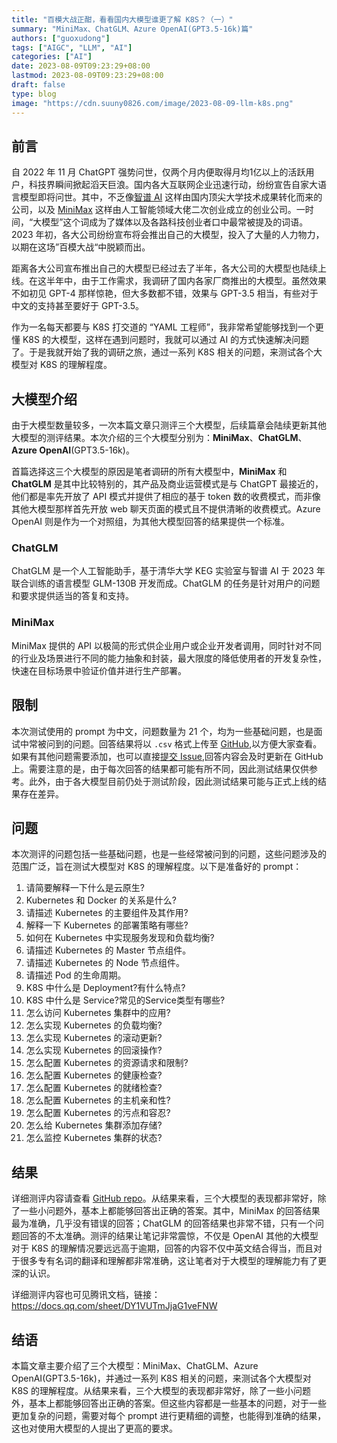 ```yaml
---
title: "百模大战正酣，看看国内大模型谁更了解 K8S？（一）"
summary: "MiniMax、ChatGLM、Azure OpenAI(GPT3.5-16k)篇"
authors: ["guoxudong"]
tags: ["AIGC", "LLM", "AI"]
categories: ["AI"]
date: 2023-08-09T09:23:29+08:00
lastmod: 2023-08-09T09:23:29+08:00
draft: false
type: blog
image: "https://cdn.suuny0826.com/image/2023-08-09-llm-k8s.png"
---
```

## 前言

自 2022 年 11 月 ChatGPT 强势问世，仅两个月内便取得月均1亿以上的活跃用户，科技界瞬间掀起滔天巨浪。国内各大互联网企业迅速行动，纷纷宣告自家大语言模型即将问世。其中，不乏像[智谱 AI](https://zhipuai.cn) 这样由国内顶尖大学技术成果转化而来的公司，以及 [MiniMax](https://api.minimax.chat) 这样由人工智能领域大佬二次创业成立的创业公司。一时间，“大模型”这个词成为了媒体以及各路科技创业者口中最常被提及的词语。2023 年初，各大公司纷纷宣布将会推出自己的大模型，投入了大量的人力物力，以期在这场”百模大战“中脱颖而出。

距离各大公司宣布推出自己的大模型已经过去了半年，各大公司的大模型也陆续上线。在这半年中，由于工作需求，我调研了国内各家厂商推出的大模型。虽然效果不如初见 GPT-4 那样惊艳，但大多数都不错，效果与 GPT-3.5 相当，有些对于中文的支持甚至要好于 GPT-3.5。

作为一名每天都要与 K8S 打交道的 “YAML 工程师”，我非常希望能够找到一个更懂 K8S 的大模型，这样在遇到问题时，我就可以通过 AI 的方式快速解决问题了。于是我就开始了我的调研之旅，通过一系列 K8S 相关的问题，来测试各个大模型对 K8S 的理解程度。

## 大模型介绍

由于大模型数量较多，一次本篇文章只测评三个大模型，后续篇章会陆续更新其他大模型的测评结果。本次介绍的三个大模型分别为：**MiniMax**、**ChatGLM**、**Azure OpenAI**(GPT3.5-16k)。

首篇选择这三个大模型的原因是笔者调研的所有大模型中，**MiniMax** 和 **ChatGLM** 是其中比较特别的，其产品及商业运营模式是与 ChatGPT 最接近的，他们都是率先开放了 API 模式并提供了相应的基于 token 数的收费模式，而非像其他大模型那样首先开放 web 聊天页面的模式且不提供清晰的收费模式。Azure OpenAI 则是作为一个对照组，为其他大模型回答的结果提供一个标准。

### ChatGLM

ChatGLM 是一个人工智能助手，基于清华大学 KEG 实验室与智谱 AI 于 2023 年联合训练的语言模型 GLM-130B 开发而成。ChatGLM 的任务是针对用户的问题和要求提供适当的答复和支持。

### MiniMax

MiniMax 提供的 API 以极简的形式供企业用户或企业开发者调用，同时针对不同的行业及场景进行不同的能力抽象和封装，最大限度的降低使用者的开发复杂性，快速在目标场景中验证价值并进行生产部署。

## 限制

本次测试使用的 prompt 为中文，问题数量为 21 个，均为一些基础问题，也是面试中常被问到的问题。回答结果将以 `.csv` 格式上传至 [GitHub](https://github.com/sunny0826/llms-k8s-pk),以方便大家查看。如果有其他问题需要添加，也可以直接[提交 Issue](https://github.com/sunny0826/llms-k8s-pk/issues/new),回答内容会及时更新在 GitHub 上。需要注意的是，由于每次回答的结果都可能有所不同，因此测试结果仅供参考。此外，由于各大模型目前仍处于测试阶段，因此测试结果可能与正式上线的结果存在差异。

## 问题

本次测评的问题包括一些基础问题，也是一些经常被问到的问题，这些问题涉及的范围广泛，旨在测试大模型对 K8S 的理解程度。以下是准备好的 prompt：

1. 请简要解释一下什么是云原生?
2. Kubernetes 和 Docker 的关系是什么?
3. 请描述 Kubernetes 的主要组件及其作用?
4. 解释一下 Kubernetes 的部署策略有哪些?
5. 如何在 Kubernetes 中实现服务发现和负载均衡?
6. 请描述 Kubernetes 的 Master 节点组件。
7. 请描述 Kubernetes 的 Node 节点组件。
8. 请描述 Pod 的生命周期。
9. K8S 中什么是 Deployment?有什么特点?
10. K8S 中什么是 Service?常见的Service类型有哪些?
11. 怎么访问 Kubernetes 集群中的应用?
12. 怎么实现 Kubernetes 的负载均衡?
13. 怎么实现 Kubernetes 的滚动更新?
14. 怎么实现 Kubernetes 的回滚操作?
15. 怎么配置 Kubernetes 的资源请求和限制?
16. 怎么配置 Kubernetes 的健康检查?
17. 怎么配置 Kubernetes 的就绪检查?
18. 怎么配置 Kubernetes 的主机亲和性?
19. 怎么配置 Kubernetes 的污点和容忍?
20. 怎么给 Kubernetes 集群添加存储?
21. 怎么监控 Kubernetes 集群的状态?

## 结果

详细测评内容请查看 [GitHub repo](https://github.com/sunny0826/llms-k8s-pk)。从结果来看，三个大模型的表现都非常好，除了一些小问题外，基本上都能够回答出正确的答案。其中，MiniMax 的回答结果最为准确，几乎没有错误的回答；ChatGLM 的回答结果也非常不错，只有一个问题回答的不太准确。测评的结果让笔记非常震惊，不仅是 OpenAI 其他的大模型对于 K8S 的理解情况要远远高于逾期，回答的内容不仅中英文结合得当，而且对于很多专有名词的翻译和理解都非常准确，这让笔者对于大模型的理解能力有了更深的认识。

详细测评内容也可见腾讯文档，链接：https://docs.qq.com/sheet/DY1VUTmJjaG1veFNW

## 结语

本篇文章主要介绍了三个大模型：MiniMax、ChatGLM、Azure OpenAI(GPT3.5-16k)，并通过一系列 K8S 相关的问题，来测试各个大模型对 K8S 的理解程度。从结果来看，三个大模型的表现都非常好，除了一些小问题外，基本上都能够回答出正确的答案。但这些内容都是一些基本的问题，对于一些更加复杂的问题，需要对每个 prompt 进行更精细的调整，也能得到准确的结果，这也对使用大模型的人提出了更高的要求。
